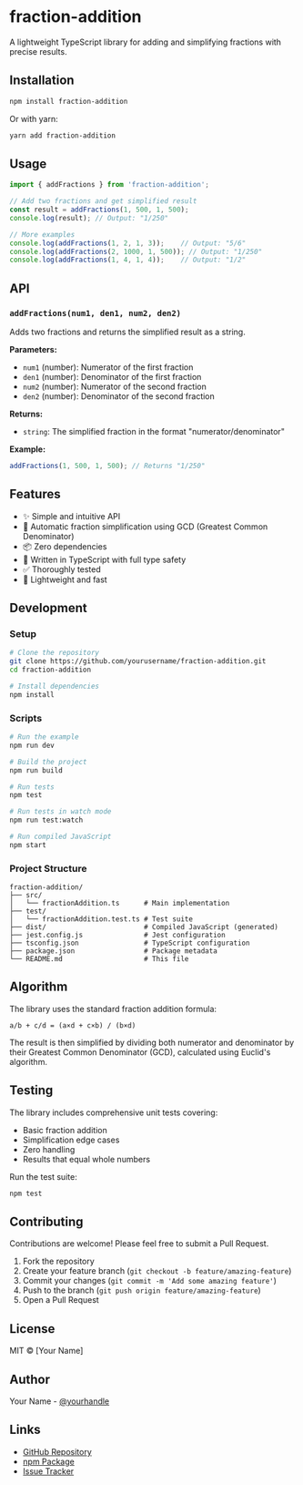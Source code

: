 # fraction-addition

A lightweight TypeScript library for adding and simplifying fractions with precise results.

## Installation

```bash
npm install fraction-addition
```

Or with yarn:

```bash
yarn add fraction-addition
```

## Usage

```typescript
import { addFractions } from 'fraction-addition';

// Add two fractions and get simplified result
const result = addFractions(1, 500, 1, 500);
console.log(result); // Output: "1/250"

// More examples
console.log(addFractions(1, 2, 1, 3));    // Output: "5/6"
console.log(addFractions(2, 1000, 1, 500)); // Output: "1/250"
console.log(addFractions(1, 4, 1, 4));    // Output: "1/2"
```

## API

### `addFractions(num1, den1, num2, den2)`

Adds two fractions and returns the simplified result as a string.

**Parameters:**
- `num1` (number): Numerator of the first fraction
- `den1` (number): Denominator of the first fraction
- `num2` (number): Numerator of the second fraction
- `den2` (number): Denominator of the second fraction

**Returns:**
- `string`: The simplified fraction in the format "numerator/denominator"

**Example:**
```typescript
addFractions(1, 500, 1, 500); // Returns "1/250"
```

## Features

- ✨ Simple and intuitive API
- 🔢 Automatic fraction simplification using GCD (Greatest Common Denominator)
- 📦 Zero dependencies
- 💪 Written in TypeScript with full type safety
- ✅ Thoroughly tested
- 🚀 Lightweight and fast

## Development

### Setup

```bash
# Clone the repository
git clone https://github.com/yourusername/fraction-addition.git
cd fraction-addition

# Install dependencies
npm install
```

### Scripts

```bash
# Run the example
npm run dev

# Build the project
npm run build

# Run tests
npm test

# Run tests in watch mode
npm run test:watch

# Run compiled JavaScript
npm start
```

### Project Structure

```
fraction-addition/
├── src/
│   └── fractionAddition.ts      # Main implementation
├── test/
│   └── fractionAddition.test.ts # Test suite
├── dist/                        # Compiled JavaScript (generated)
├── jest.config.js               # Jest configuration
├── tsconfig.json                # TypeScript configuration
├── package.json                 # Package metadata
└── README.md                    # This file
```

## Algorithm

The library uses the standard fraction addition formula:

```
a/b + c/d = (a×d + c×b) / (b×d)
```

The result is then simplified by dividing both numerator and denominator by their Greatest Common Denominator (GCD), calculated using Euclid's algorithm.

## Testing

The library includes comprehensive unit tests covering:
- Basic fraction addition
- Simplification edge cases
- Zero handling
- Results that equal whole numbers

Run the test suite:

```bash
npm test
```

## Contributing

Contributions are welcome! Please feel free to submit a Pull Request.

1. Fork the repository
2. Create your feature branch (`git checkout -b feature/amazing-feature`)
3. Commit your changes (`git commit -m 'Add some amazing feature'`)
4. Push to the branch (`git push origin feature/amazing-feature`)
5. Open a Pull Request

## License

MIT © [Your Name]

## Author

Your Name - [@yourhandle](https://twitter.com/yourhandle)

## Links

- [GitHub Repository](https://github.com/yourusername/fraction-addition)
- [npm Package](https://www.npmjs.com/package/fraction-addition)
- [Issue Tracker](https://github.com/yourusername/fraction-addition/issues)